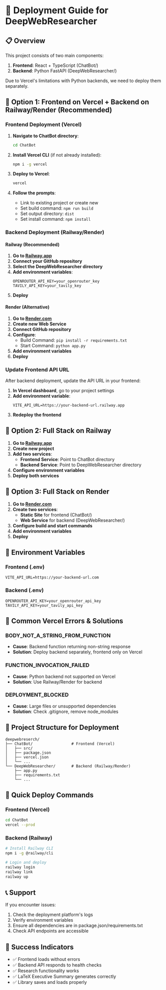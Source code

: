 # 🚀 Deployment Guide for DeepWebResearcher

## 📋 Overview

This project consists of two main components:
1. **Frontend**: React + TypeScript (ChatBot/)
2. **Backend**: Python FastAPI (DeepWebResearcher/)

Due to Vercel's limitations with Python backends, we need to deploy them separately.

## 🎯 Option 1: Frontend on Vercel + Backend on Railway/Render (Recommended)

### Frontend Deployment (Vercel)

1. **Navigate to ChatBot directory**:
   ```bash
   cd ChatBot
   ```

2. **Install Vercel CLI** (if not already installed):
   ```bash
   npm i -g vercel
   ```

3. **Deploy to Vercel**:
   ```bash
   vercel
   ```

4. **Follow the prompts**:
   - Link to existing project or create new
   - Set build command: `npm run build`
   - Set output directory: `dist`
   - Set install command: `npm install`

### Backend Deployment (Railway/Render)

#### Railway (Recommended)
1. **Go to [Railway.app](https://railway.app)**
2. **Connect your GitHub repository**
3. **Select the DeepWebResearcher directory**
4. **Add environment variables**:
   ```
   OPENROUTER_API_KEY=your_openrouter_key
   TAVILY_API_KEY=your_tavily_key
   ```
5. **Deploy**

#### Render (Alternative)
1. **Go to [Render.com](https://render.com)**
2. **Create new Web Service**
3. **Connect GitHub repository**
4. **Configure**:
   - Build Command: `pip install -r requirements.txt`
   - Start Command: `python app.py`
5. **Add environment variables**
6. **Deploy**

### Update Frontend API URL

After backend deployment, update the API URL in your frontend:

1. **In Vercel dashboard**, go to your project settings
2. **Add environment variable**:
   ```
   VITE_API_URL=https://your-backend-url.railway.app
   ```
3. **Redeploy the frontend**

## 🎯 Option 2: Full Stack on Railway

1. **Go to [Railway.app](https://railway.app)**
2. **Create new project**
3. **Add two services**:
   - **Frontend Service**: Point to ChatBot directory
   - **Backend Service**: Point to DeepWebResearcher directory
4. **Configure environment variables**
5. **Deploy both services**

## 🎯 Option 3: Full Stack on Render

1. **Go to [Render.com](https://render.com)**
2. **Create two services**:
   - **Static Site** for frontend (ChatBot/)
   - **Web Service** for backend (DeepWebResearcher/)
3. **Configure build and start commands**
4. **Add environment variables**
5. **Deploy**

## 🔧 Environment Variables

### Frontend (.env)
```env
VITE_API_URL=https://your-backend-url.com
```

### Backend (.env)
```env
OPENROUTER_API_KEY=your_openrouter_api_key
TAVILY_API_KEY=your_tavily_api_key
```

## 🚨 Common Vercel Errors & Solutions

### BODY_NOT_A_STRING_FROM_FUNCTION
- **Cause**: Backend function returning non-string response
- **Solution**: Deploy backend separately, frontend only on Vercel

### FUNCTION_INVOCATION_FAILED
- **Cause**: Python backend not supported on Vercel
- **Solution**: Use Railway/Render for backend

### DEPLOYMENT_BLOCKED
- **Cause**: Large files or unsupported dependencies
- **Solution**: Check .gitignore, remove node_modules

## 📁 Project Structure for Deployment

```
deepwebreserch/
├── ChatBot/                 # Frontend (Vercel)
│   ├── src/
│   ├── package.json
│   ├── vercel.json
│   └── ...
└── DeepWebResearcher/       # Backend (Railway/Render)
    ├── app.py
    ├── requirements.txt
    └── ...
```

## 🔗 Quick Deploy Commands

### Frontend (Vercel)
```bash
cd ChatBot
vercel --prod
```

### Backend (Railway)
```bash
# Install Railway CLI
npm i -g @railway/cli

# Login and deploy
railway login
railway link
railway up
```

## 📞 Support

If you encounter issues:
1. Check the deployment platform's logs
2. Verify environment variables
3. Ensure all dependencies are in package.json/requirements.txt
4. Check API endpoints are accessible

## 🎉 Success Indicators

- ✅ Frontend loads without errors
- ✅ Backend API responds to health checks
- ✅ Research functionality works
- ✅ LaTeX Executive Summary generates correctly
- ✅ Library saves and loads properly 